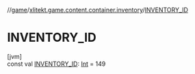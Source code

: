 //[game](../../index.md)/[xlitekt.game.content.container.inventory](index.md)/[INVENTORY_ID](-i-n-v-e-n-t-o-r-y_-i-d.md)

# INVENTORY_ID

[jvm]\
const val [INVENTORY_ID](-i-n-v-e-n-t-o-r-y_-i-d.md): [Int](https://kotlinlang.org/api/latest/jvm/stdlib/kotlin/-int/index.html) = 149
